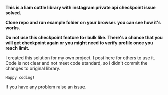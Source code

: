 

<b> This is a liam cottle library with instagram private api checkpoint issue solved. </b>

<b> Clone repo and run example folder on your browser. you can see how it's works. </b>

<b>Do not use this checkpoint feature for bulk like. There's a chance that you will get checkpoint again or you might need to verify profile once you reach limit.</b>

I created this solution for my own project. I post here for others to use it. Code is not clear and not meet code standard, so i didn't commit the changes to original library.

`Happy coding!`

If you have any problem raise an issue.
